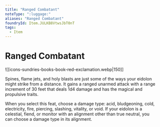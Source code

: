 ```yaml
---
title: "Ranged Combatant"
noteType: ":luggage:"
aliases: "Ranged Combatant"
foundryId: Item.JULKB8VtwsJbT0nT
tags:
  - Item
---
```


# Ranged Combatant
![[icons-sundries-books-book-red-exclamation.webp|150]]

Spines, flame jets, and holy blasts are just some of the ways your eidolon might strike from a distance. It gains a ranged unarmed attack with a range increment of 30 feet that deals 1d4 damage and has the magical and propulsive traits.

When you select this feat, choose a damage type: acid, bludgeoning, cold, electricity, fire, piercing, slashing, vitality, or void. If your eidolon is a celestial, fiend, or monitor with an alignment other than true neutral, you can choose a damage type in its alignment.
